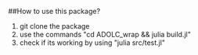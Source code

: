 ##How to use this package?

1. git clone the package
2. use the commands "cd ADOLC_wrap && julia build.jl"
3. check if its working by using "julia src/test.jl"